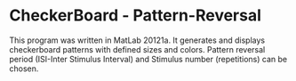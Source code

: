 # CheckerBoard - Pattern-Reversal
This program was written in MatLab 20121a.
It generates and displays checkerboard patterns with defined sizes and colors.
Pattern reversal period (ISI-Inter Stimulus Interval) and Stimulus number (repetitions) can be chosen.
